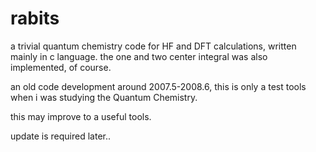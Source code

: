 rabits
======

a trivial quantum chemistry code for HF and DFT calculations, written mainly in c language.
the one and two center integral was also implemented, of course.



an old code development around 2007.5-2008.6, this is only a test tools when i was studying the Quantum Chemistry.

this may improve to a useful tools.

update is required later..


